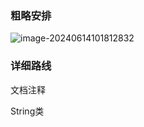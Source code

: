 ### 粗略安排

![image-20240614101812832](https://gitee.com/Serein120658/java-study/raw/master/img日程规划.png)



### 详细路线

文档注释



String类










